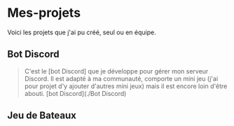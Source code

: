 # Mes-projets
Voici les projets que j'ai pu créé, seul ou en équipe.

## Bot Discord
> C'est le [bot Discord] que je développe pour gérer mon serveur Discord.
> Il est adapté à ma communauté, comporte un mini jeu (j'ai pour projet d'y ajouter d'autres mini jeux) mais il est encore loin d'être abouti.
[bot Discord](./Bot Discord)

## Jeu de Bateaux
